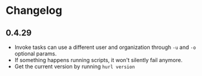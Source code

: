 # Changelog

## 0.4.29

* Invoke tasks can use a different user and organization through `-u` and `-o` optional params.
* If something happens running scripts, it won't silently fail anymore.
* Get the current version by running `hurl version`
